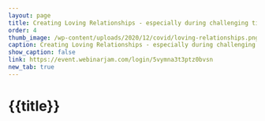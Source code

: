 ```yaml
---
layout: page
title: Creating Loving Relationships - especially during challenging times
order: 4
thumb_image: /wp-content/uploads/2020/12/covid/loving-relationships.png
caption: Creating Loving Relationships - especially during challenging times
show_caption: false
link: https://event.webinarjam.com/login/5vymna3t3ptz0bvsn
new_tab: true
---
```


# {{title}}